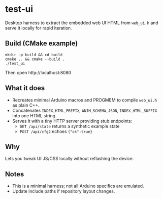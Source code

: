 # test-ui

Desktop harness to extract the embedded web UI HTML from `web_ui.h` and serve it locally for rapid iteration.

## Build (CMake example)
```
mkdir -p build && cd build
cmake .. && cmake --build .
./test_ui
```
Then open http://localhost:8080

## What it does
- Recreates minimal Arduino macros and PROGMEM to compile `web_ui.h` as plain C++.
- Concatenates `INDEX_HTML_PREFIX`, `ANIM_SCHEMA_JSON`, `INDEX_HTML_SUFFIX` into one HTML string.
- Serves it with a tiny HTTP server providing stub endpoints:
  - `GET /api/state` returns a synthetic example state
  - `POST /api/cfg2` echoes `{"ok":true}`

## Why
Lets you tweak UI JS/CSS locally without reflashing the device.

## Notes
- This is a minimal harness; not all Arduino specifics are emulated.
- Update include paths if repository layout changes.
